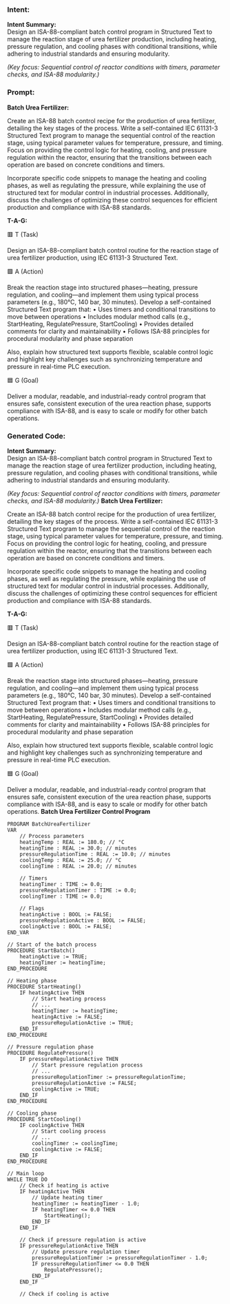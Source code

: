 ### Intent:
**Intent Summary:**  
Design an ISA-88-compliant batch control program in Structured Text to manage the reaction stage of urea fertilizer production, including heating, pressure regulation, and cooling phases with conditional transitions, while adhering to industrial standards and ensuring modularity.  

*(Key focus: Sequential control of reactor conditions with timers, parameter checks, and ISA-88 modularity.)*

### Prompt:
**Batch Urea Fertilizer:**

Create an ISA-88 batch control recipe for the production of urea fertilizer, detailing the key stages of the process. Write a self-contained IEC 61131-3 Structured Text program to manage the sequential control of the reaction stage, using typical parameter values for temperature, pressure, and timing. Focus on providing the control logic for heating, cooling, and pressure regulation within the reactor, ensuring that the transitions between each operation are based on concrete conditions and timers.

Incorporate specific code snippets to manage the heating and cooling phases, as well as regulating the pressure, while explaining the use of structured text for modular control in industrial processes. Additionally, discuss the challenges of optimizing these control sequences for efficient production and compliance with ISA-88 standards.

**T-A-G:**

🟥 T (Task)

Design an ISA-88-compliant batch control routine for the reaction stage of urea fertilizer production, using IEC 61131-3 Structured Text.

🟩 A (Action)

Break the reaction stage into structured phases—heating, pressure regulation, and cooling—and implement them using typical process parameters (e.g., 180°C, 140 bar, 30 minutes).
Develop a self-contained Structured Text program that:
	•	Uses timers and conditional transitions to move between operations
	•	Includes modular method calls (e.g., StartHeating, RegulatePressure, StartCooling)
	•	Provides detailed comments for clarity and maintainability
	•	Follows ISA-88 principles for procedural modularity and phase separation

Also, explain how structured text supports flexible, scalable control logic and highlight key challenges such as synchronizing temperature and pressure in real-time PLC execution.

🟦 G (Goal)

Deliver a modular, readable, and industrial-ready control program that ensures safe, consistent execution of the urea reaction phase, supports compliance with ISA-88, and is easy to scale or modify for other batch operations.

### Generated Code:
**Intent Summary:**  
Design an ISA-88-compliant batch control program in Structured Text to manage the reaction stage of urea fertilizer production, including heating, pressure regulation, and cooling phases with conditional transitions, while adhering to industrial standards and ensuring modularity.  

*(Key focus: Sequential control of reactor conditions with timers, parameter checks, and ISA-88 modularity.)*
**Batch Urea Fertilizer:**

Create an ISA-88 batch control recipe for the production of urea fertilizer, detailing the key stages of the process. Write a self-contained IEC 61131-3 Structured Text program to manage the sequential control of the reaction stage, using typical parameter values for temperature, pressure, and timing. Focus on providing the control logic for heating, cooling, and pressure regulation within the reactor, ensuring that the transitions between each operation are based on concrete conditions and timers.

Incorporate specific code snippets to manage the heating and cooling phases, as well as regulating the pressure, while explaining the use of structured text for modular control in industrial processes. Additionally, discuss the challenges of optimizing these control sequences for efficient production and compliance with ISA-88 standards.

**T-A-G:**

🟥 T (Task)

Design an ISA-88-compliant batch control routine for the reaction stage of urea fertilizer production, using IEC 61131-3 Structured Text.

🟩 A (Action)

Break the reaction stage into structured phases—heating, pressure regulation, and cooling—and implement them using typical process parameters (e.g., 180°C, 140 bar, 30 minutes).
Develop a self-contained Structured Text program that:
	•	Uses timers and conditional transitions to move between operations
	•	Includes modular method calls (e.g., StartHeating, RegulatePressure, StartCooling)
	•	Provides detailed comments for clarity and maintainability
	•	Follows ISA-88 principles for procedural modularity and phase separation

Also, explain how structured text supports flexible, scalable control logic and highlight key challenges such as synchronizing temperature and pressure in real-time PLC execution.

🟦 G (Goal)

Deliver a modular, readable, and industrial-ready control program that ensures safe, consistent execution of the urea reaction phase, supports compliance with ISA-88, and is easy to scale or modify for other batch operations. **Batch Urea Fertilizer Control Program**

```structuredtext
PROGRAM BatchUreaFertilizer
VAR
    // Process parameters
    heatingTemp : REAL := 180.0; // °C
    heatingTime : REAL := 30.0; // minutes
    pressureRegulationTime : REAL := 10.0; // minutes
    coolingTemp : REAL := 25.0; // °C
    coolingTime : REAL := 20.0; // minutes
    
    // Timers
    heatingTimer : TIME := 0.0;
    pressureRegulationTimer : TIME := 0.0;
    coolingTimer : TIME := 0.0;
    
    // Flags
    heatingActive : BOOL := FALSE;
    pressureRegulationActive : BOOL := FALSE;
    coolingActive : BOOL := FALSE;
END_VAR

// Start of the batch process
PROCEDURE StartBatch()
    heatingActive := TRUE;
    heatingTimer := heatingTime;
END_PROCEDURE

// Heating phase
PROCEDURE StartHeating()
    IF heatingActive THEN
        // Start heating process
        // ...
        heatingTimer := heatingTime;
        heatingActive := FALSE;
        pressureRegulationActive := TRUE;
    END_IF
END_PROCEDURE

// Pressure regulation phase
PROCEDURE RegulatePressure()
    IF pressureRegulationActive THEN
        // Start pressure regulation process
        // ...
        pressureRegulationTimer := pressureRegulationTime;
        pressureRegulationActive := FALSE;
        coolingActive := TRUE;
    END_IF
END_PROCEDURE

// Cooling phase
PROCEDURE StartCooling()
    IF coolingActive THEN
        // Start cooling process
        // ...
        coolingTimer := coolingTime;
        coolingActive := FALSE;
    END_IF
END_PROCEDURE

// Main loop
WHILE TRUE DO
    // Check if heating is active
    IF heatingActive THEN
        // Update heating timer
        heatingTimer := heatingTimer - 1.0;
        IF heatingTimer <= 0.0 THEN
            StartHeating();
        END_IF
    END_IF
    
    // Check if pressure regulation is active
    IF pressureRegulationActive THEN
        // Update pressure regulation timer
        pressureRegulationTimer := pressureRegulationTimer - 1.0;
        IF pressureRegulationTimer <= 0.0 THEN
            RegulatePressure();
        END_IF
    END_IF
    
    // Check if cooling is active

